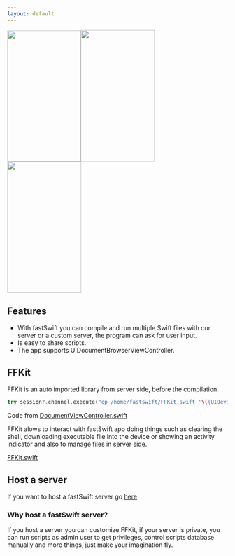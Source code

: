 ```yaml
---
layout: default
---
```



<img class="alignnone wp-image-113" src="http://coldg.ddns.net/wp-content/uploads/2017/05/IMG_2420.png" alt="" width="168" height="299"><img class="alignnone size-medium wp-image-114" src="http://coldg.ddns.net/wp-content/uploads/2017/05/IMG_2421.png" alt="" width="169" height="300"><img class="alignnone size-medium wp-image-115" src="http://coldg.ddns.net/wp-content/uploads/2017/05/IMG_2422.png" alt="" width="169" height="300">
<br/>

## Features
- With fastSwift you can compile and run multiple Swift files with our server or a custom server, the program can ask for user input.
- Is easy to share scripts.
- The app supports UIDocumentBrowserViewController.

## FFKit
FFKit is an auto imported library from server side, before the compilation.

```swift
try session?.channel.execute("cp /home/fastswift/FFKit.swift '\((UIDevice.current.identifierForVendor!.uuidString))'"
```
Code from [DocumentViewController.swift](https://github.com/ColdGrub1384/fastSwift/blob/master/fastSwift/DocumentViewController.swift)

FFKit alows to interact with fastSwift app doing things such as clearing the shell, downloading executable file into the device or showing an activity indicator and also to manage files in server side.

[FFKit.swift](https://github.com/ColdGrub1384/fastSwift-Server-Installer/blob/master/FFKit.swift)

## Host a server
If you want to host a fastSwift server go [here](https://github.com/ColdGrub1384/fastSwift-Server-Installer/blob/master/README.md)

### Why host a fastSwift server?
If you host a server you can customize FFKit, if your server is private, you can run scripts as admin user to get privileges, control scripts database manually and more things, just make your imagination fly.
